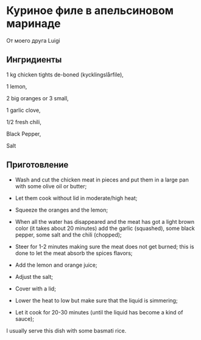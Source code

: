 # Куриное филе в апельсиновом маринаде
От моего друга Luigi

## Ингридиенты 

1 kg chicken tights de-boned (kycklingslårfile),

1 lemon,

2 big oranges or 3 small,

1 garlic clove,

1/2 fresh chili,

Black Pepper,

Salt

## Приготовление
 
- Wash and cut the chicken meat in pieces and put them in a large pan with some olive oil or butter;

- Let them cook without lid in moderate/high heat;

- Squeeze the oranges and the lemon;

- When all the water has disappeared and the meat has got a light brown color (it takes about 20
minutes) add the garlic (squashed), some black pepper, some salt and the chili (chopped);

- Steer for 1-2 minutes making sure the meat does not get burned; this is done to let the meat absorb the
spices flavors;

- Add the lemon and orange juice;

- Adjust the salt;

- Cover with a lid;

- Lower the heat to low but make sure that the liquid is simmering;

- Let it cook for 20-30 minutes (until the liquid has become a kind of sauce);

I usually serve this dish with some basmati rice.
